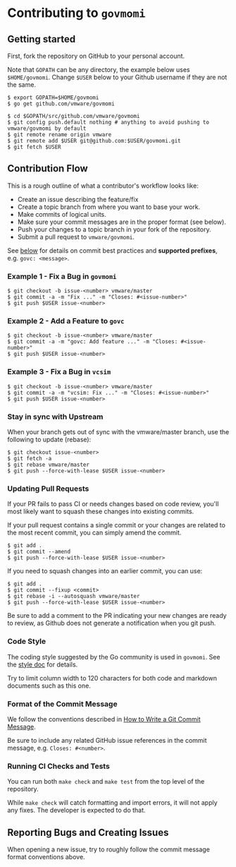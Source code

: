 # Contributing to `govmomi`

## Getting started

First, fork the repository on GitHub to your personal account.

Note that `GOPATH` can be any directory, the example below uses `$HOME/govmomi`.
Change `$USER` below to your Github username if they are not the same.

```console
$ export GOPATH=$HOME/govmomi
$ go get github.com/vmware/govmomi

$ cd $GOPATH/src/github.com/vmware/govmomi
$ git config push.default nothing # anything to avoid pushing to vmware/govmomi by default
$ git remote rename origin vmware
$ git remote add $USER git@github.com:$USER/govmomi.git
$ git fetch $USER
```

## Contribution Flow

This is a rough outline of what a contributor's workflow looks like:

- Create an issue describing the feature/fix
- Create a topic branch from where you want to base your work.
- Make commits of logical units.
- Make sure your commit messages are in the proper format (see below).
- Push your changes to a topic branch in your fork of the repository.
- Submit a pull request to `vmware/govmomi`.

See [below](#format-of-the-commit-message) for details on commit best practices
and **supported prefixes**, e.g. `govc: <message>`.

### Example 1 - Fix a Bug in `govmomi`

```console
$ git checkout -b issue-<number> vmware/master
$ git commit -a -m "Fix ..." -m "Closes: #<issue-number>"
$ git push $USER issue-<number>
```

### Example 2 - Add a Feature to `govc`

```console
$ git checkout -b issue-<number> vmware/master
$ git commit -a -m "govc: Add feature ..." -m "Closes: #<issue-number>"
$ git push $USER issue-<number>
```

### Example 3 - Fix a Bug in `vcsim`

```console
$ git checkout -b issue-<number> vmware/master
$ git commit -a -m "vcsim: Fix ..." -m "Closes: #<issue-number>"
$ git push $USER issue-<number>
```

### Stay in sync with Upstream

When your branch gets out of sync with the vmware/master branch, use the
following to update (rebase):

```console
$ git checkout issue-<number>
$ git fetch -a
$ git rebase vmware/master
$ git push --force-with-lease $USER issue-<number>
```

### Updating Pull Requests

If your PR fails to pass CI or needs changes based on code review, you'll most
likely want to squash these changes into existing commits.

If your pull request contains a single commit or your changes are related to the
most recent commit, you can simply amend the commit.

```console
$ git add .
$ git commit --amend
$ git push --force-with-lease $USER issue-<number>
```

If you need to squash changes into an earlier commit, you can use:

```console
$ git add .
$ git commit --fixup <commit>
$ git rebase -i --autosquash vmware/master
$ git push --force-with-lease $USER issue-<number>
```

Be sure to add a comment to the PR indicating your new changes are ready to
review, as Github does not generate a notification when you git push.

### Code Style

The coding style suggested by the Go community is used in `govmomi`. See the
[style doc](https://github.com/golang/go/wiki/CodeReviewComments) for details.

Try to limit column width to 120 characters for both code and markdown documents
such as this one.

### Format of the Commit Message

We follow the conventions described in [How to Write a Git Commit
Message](http://chris.beams.io/posts/git-commit/).

Be sure to include any related GitHub issue references in the commit message,
e.g. `Closes: #<number>`.

### Running CI Checks and Tests
You can run both `make check` and `make test` from the top level of the
repository. 

While `make check` will catch formatting and import errors, it will not apply
any fixes. The developer is expected to do that.

## Reporting Bugs and Creating Issues

When opening a new issue, try to roughly follow the commit message format
conventions above.
